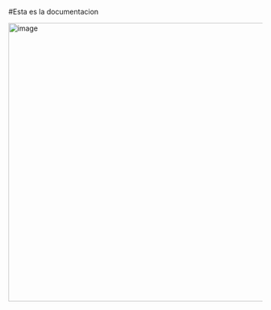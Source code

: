 #Esta es la documentacion

<img width="1173" height="552" alt="image" src="https://github.com/user-attachments/assets/d05cdbf0-4181-43e6-a8ef-0b02dcf69b5f" />

